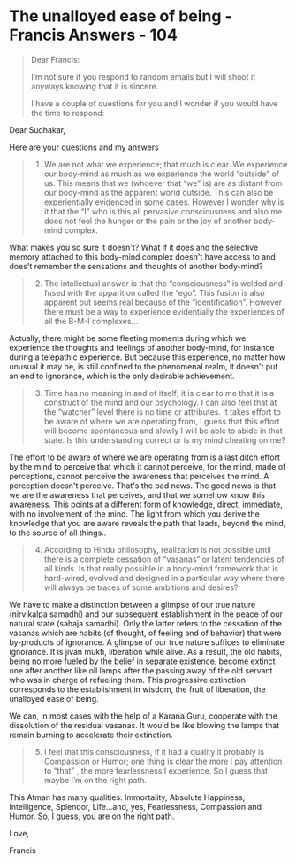 # The unalloyed ease of being - Francis Answers - 104

>Dear Francis:
>
>I’m not sure if you respond to random emails but I will shoot it anyways knowing that it is sincere.
>
>I have a couple of questions for you and I wonder if you would have the time to respond:

Dear Sudhakar,

Here are your questions and my answers

>1. We are not what we experience; that much is clear. We experience our body-mind as much as we experience the world “outside” of us. This means that we (whoever that “we” is) are as distant from our body-mind as the apparent world outside. This can also be experientially evidenced in some cases. However I wonder why is it that the “I” who is this all pervasive consciousness and also me does not feel the hunger or the pain or the joy of another body-mind complex.

What makes you so sure it doesn't? What if it does and the selective memory attached to this body-mind complex doesn't have access to and does't remember the sensations and thoughts of another body-mind?

>2. The intellectual answer is that the “consciousness” is welded and fused with the apparition called the “ego”. This fusion is also apparent but seems real because of the “identification”. However there must be a way to experience evidentially the experiences of all the B-M-I complexes...

Actually, there might be some fleeting moments during which we experience the thoughts and feelings of another body-mind, for instance during a telepathic experience. But because this experience, no matter how unusual it may be, is still confined to the phenomenal realm, it doesn't put an end to ignorance, which is the only desirable achievement.

>3. Time has no meaning in and of itself; it is clear to me that it is a construct of the mind and our psychology. I can also feel that at the “watcher” level there is no time or attributes. It takes effort to be aware of where we are operating from, I guess that this effort will become spontaneous and slowly I will be able to abide in that state. Is this understanding correct or is my mind cheating on me?

The effort to be aware of where we are operating from is a last ditch effort by the mind to perceive that which it cannot perceive, for the mind, made of perceptions, cannot perceive the awareness that perceives the mind. A perception doesn't perceive. That's the bad news. The good news is that we are the awareness that perceives, and that we somehow know this awareness. This points at a different form of knowledge, direct, immediate, with no involvement of the mind. The light from which you derive the knowledge that you are aware reveals the path that leads, beyond the mind, to the source of all things..

>4. According to Hindu philosophy, realization is not possible until there is a complete cessation of “vasanas” or latent tendencies of all kinds. Is that really possible in a body-mind framework that is hard-wired, evolved and designed in a particular way where there will always be traces of some ambitions and desires?

We have to make a distinction between a glimpse of our true nature (nirvikalpa samadhi) and our subsequent establishment in the peace of our natural state (sahaja samadhi). Only the latter refers to the cessation of the vasanas which are habits (of thought, of feeling and of behavior) that were by-products of ignorance. A glimpse of our true nature suffices to eliminate ignorance. It is jivan mukti, liberation while alive. As a result, the old habits, being no more fueled by the belief in separate existence, become extinct one after another like oil lamps after the passing away of the old servant who was in charge of refueling them. This progressive extinction corresponds to the establishment in wisdom, the fruit of liberation, the unalloyed ease of being.

We can, in most cases with the help of a Karana Guru, cooperate with the dissolution of the residual vasanas. It would be like blowing the lamps that remain burning to accelerate their extinction.

>5. I feel that this consciousness, if it had a quality it probably is Compassion or Humor; one thing is clear the more I pay attention to “that” , the more fearlessness I experience. So I guess that maybe I’m on the right path.

This Atman has many qualities: Immortality, Absolute Happiness, Intelligence, Splendor, Life…and, yes, Fearlessness, Compassion and Humor. So, I guess, you are on the right path.

Love,

Francis